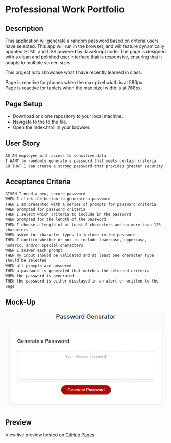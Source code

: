 # Professional Work Portfolio

## Description

This application wil generate a random password based on criteria users have selected. This app will run in the browser, and will feature dynamically updated HTML and CSS powered by JavaScript code. The page is designed with a clean and polished user interface that is responsive, ensuring that it adapts to multiple screen sizes. 

This project is to showcase what I have recently learned in class.

Page is reactive for phones when the max pixel width is at 580px.<br>
Page is reactive for tablets when the max pizel width is at 768px. 


## Page Setup

- Download or clone repository to your local machine. 
- Navigate to the to the file. 
- Open the index.html in your browser. 


## User Story
```
AS AN employee with access to sensitive data
I WANT to randomly generate a password that meets certain criteria
SO THAT I can create a strong password that provides greater security
```


## Acceptance Criteria 

```
GIVEN I need a new, secure password
WHEN I click the button to generate a password
THEN I am presented with a series of prompts for password criteria
WHEN prompted for password criteria
THEN I select which criteria to include in the password
WHEN prompted for the length of the password
THEN I choose a length of at least 8 characters and no more than 128 characters
WHEN asked for character types to include in the password
THEN I confirm whether or not to include lowercase, uppercase, numeric, and/or special characters
WHEN I answer each prompt
THEN my input should be validated and at least one character type should be selected
WHEN all prompts are answered
THEN a password is generated that matches the selected criteria
WHEN the password is generated
THEN the password is either displayed in an alert or written to the page
```
## Mock-Up

![alt text](images\readme\readme-project-mockup.png)

## Preview

View live preview hosted on [GitHub Pages](https://jeffreyvicente.github.io/03-random-password-generator/)





